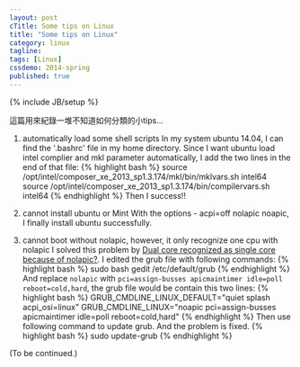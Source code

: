 ```yaml
---
layout: post
cTitle: Some tips on Linux
title: "Some tips on Linux"
category: linux
tagline:
tags: [Linux]
cssdemo: 2014-spring
published: true
---
```

{% include JB/setup %}

這篇用來紀錄一堆不知道如何分類的小tips...

<!-- more -->

1. automatically load some shell scripts
In my system ubuntu 14.04, I can find the '.bashrc' file in my home directory.
Since I want ubuntu load intel complier and mkl parameter automatically, I add the two lines in the end of that file:
{% highlight bash %}
source /opt/intel/composer_xe_2013_sp1.3.174/mkl/bin/mklvars.sh intel64
source /opt/intel/composer_xe_2013_sp1.3.174/bin/compilervars.sh intel64
{% endhighlight %}
Then I success!!

2. cannot install ubuntu or Mint
With the options - acpi=off nolapic noapic, I finally install ubuntu successfully.

3. cannot boot without nolapic, however, it only recognize one cpu with nolapic
I solved this problem by [Dual core recognized as single core because of nolapic?](http://ubuntuforums.org/showthread.php?t=1084622).
I edited the grub file with following commands:
{% highlight bash %}
sudo bash
gedit /etc/default/grub
{% endhighlight %}
And replace `nolapic` with `pci=assign-busses apicmaintimer idle=poll reboot=cold,hard`, the grub file would be contain this two lines:
{% highlight bash %}
GRUB_CMDLINE_LINUX_DEFAULT="quiet splash acpi_osi=linux"
GRUB_CMDLINE_LINUX="noapic pci=assign-busses apicmaintimer idle=poll reboot=cold,hard"
{% endhighlight %}
Then use following command to update grub. And the problem is fixed.
{% highlight bash %}
sudo update-grub
{% endhighlight %}

(To be continued.)
